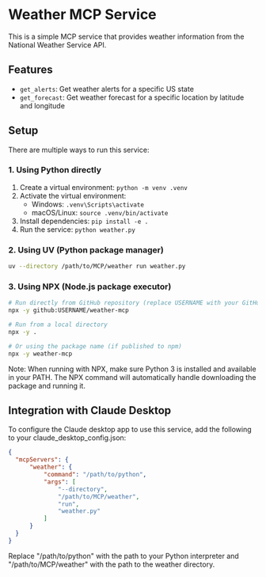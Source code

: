 # Weather MCP Service

This is a simple MCP service that provides weather information from the National Weather Service API.

## Features

- `get_alerts`: Get weather alerts for a specific US state
- `get_forecast`: Get weather forecast for a specific location by latitude and longitude

## Setup

There are multiple ways to run this service:

### 1. Using Python directly

1. Create a virtual environment: `python -m venv .venv`
2. Activate the virtual environment: 
   - Windows: `.venv\Scripts\activate`
   - macOS/Linux: `source .venv/bin/activate`
3. Install dependencies: `pip install -e .`
4. Run the service: `python weather.py`

### 2. Using UV (Python package manager)

```bash
uv --directory /path/to/MCP/weather run weather.py
```

### 3. Using NPX (Node.js package executor)

```bash
# Run directly from GitHub repository (replace USERNAME with your GitHub username)
npx -y github:USERNAME/weather-mcp

# Run from a local directory
npx -y .

# Or using the package name (if published to npm)
npx -y weather-mcp
```

Note: When running with NPX, make sure Python 3 is installed and available in your PATH. The NPX command will automatically handle downloading the package and running it.

## Integration with Claude Desktop

To configure the Claude desktop app to use this service, add the following to your claude_desktop_config.json:

```json
{
  "mcpServers": {
      "weather": {
          "command": "/path/to/python",
          "args": [
              "--directory",
              "/path/to/MCP/weather",
              "run",
              "weather.py"
          ]
      }
  }
}
```

Replace "/path/to/python" with the path to your Python interpreter and "/path/to/MCP/weather" with the path to the weather directory.
